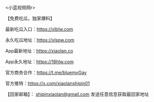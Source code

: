 <小蓝视频网r>

【免费吃瓜，独家爆料】

最新吃瓜入口：https://xlblw.com

永久吃瓜地址：https://xlspw.com

App最新地址：https://xiaolan.co

App永久地址：https://18hlw.com

官方商务合作：https://t.me/bluemvGay

官方推特：https://x.com/xiaolanshipin01

【回家邮箱】： shipinxiaolan@gmail.com 发送任意信息获取最回家地址



